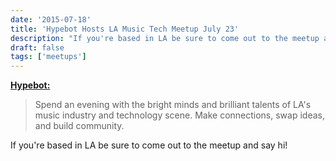 ```yaml
---
date: '2015-07-18'
title: 'Hypebot Hosts LA Music Tech Meetup July 23'
description: "If you're based in LA be sure to come out to the meetup and say hi!"
draft: false
tags: ['meetups']
---
```


**[Hypebot:](http://www.hypebot.com/hypebot/2015/07/hypebot-hosts-la-music-tech-meetup-july-23.html)**

> Spend an evening with the bright minds and brilliant talents of LA's music industry and technology scene. Make connections, swap ideas, and build community.

If you're based in LA be sure to come out to the meetup and say hi!<!-- excerpt -->
